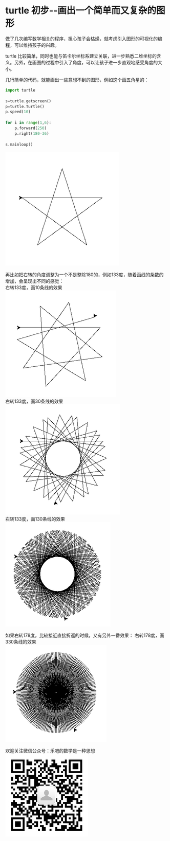 # turtle 初步--画出一个简单而又复杂的图形



做了几次编写数学相关的程序，担心孩子会枯燥，就考虑引入图形的可视化的编程，可以维持孩子的兴趣。



turtle 比较简单，同时也能与笛卡尔坐标系建立关联，进一步熟悉二维坐标的含义。另外，在画图的过程中引入了角度，可以让孩子进一步直观地感受角度的大小。



几行简单的代码，就能画出一些意想不到的图形，例如这个画五角星的：

```python
import turtle

s=turtle.getscreen()
p=turtle.Turtle()
p.speed(10)

for i in range(1,6):
    p.forward(250)
    p.right(180-36)

s.mainloop()
```
![five_angles](/python_teaching/A0060_turtle_01_simple_drawing/36_6.png)


再比如把右转的角度调整为一个不是整除180的，例如133度，随着画线的条数的增加，会呈现出不同的感觉：  
右转133度，画10条线的效果  
![five_angles](/python_teaching/A0060_turtle_01_simple_drawing/133_10.png)  
右转133度，画30条线的效果  
![five_angles](/python_teaching/A0060_turtle_01_simple_drawing/133_30.png)  
右转133度，画130条线的效果  
![five_angles](/python_teaching/A0060_turtle_01_simple_drawing/133_130.png)  

如果右转178度，比较接近直接折返的时候，又有另外一番效果：
右转178度，画330条线的效果  
![five_angles](/python_teaching/A0060_turtle_01_simple_drawing/178_330.png)  







欢迎关注微信公众号：乐吧的数学是一种思想  
![qr code](/python_teaching/qrcode.jpg)

